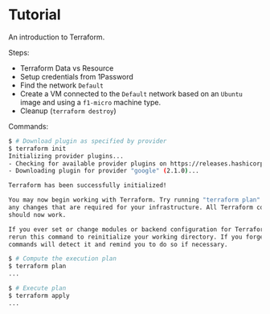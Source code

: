 # Tutorial

An introduction to Terraform.

Steps:

* Terraform Data vs Resource
* Setup credentials from 1Password
* Find the network `Default`
* Create a VM connected to the `Default` network based on an `Ubuntu` image and using a `f1-micro` machine type.
* Cleanup (`terraform destroy`)


Commands:

```bash
$ # Download plugin as specified by provider
$ terraform init
Initializing provider plugins...
- Checking for available provider plugins on https://releases.hashicorp.com...
- Downloading plugin for provider "google" (2.1.0)...

Terraform has been successfully initialized!

You may now begin working with Terraform. Try running "terraform plan" to see
any changes that are required for your infrastructure. All Terraform commands
should now work.

If you ever set or change modules or backend configuration for Terraform,
rerun this command to reinitialize your working directory. If you forget, other
commands will detect it and remind you to do so if necessary.

$ # Compute the execution plan
$ terraform plan
...

$ # Execute plan
$ terraform apply
...

```